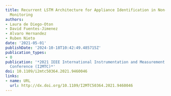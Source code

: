 ```yaml
---
title: Recurrent LSTM Architecture for Appliance Identification in Non-Intrusive Load
  Monitoring
authors:
- Laura de Diego-Oton
- David Fuentes-Jimenez
- Alvaro Hernandez
- Ruben Nieto
date: '2021-05-01'
publishDate: '2024-10-18T10:42:49.485715Z'
publication_types:
- 0
publication: '*2021 IEEE International Instrumentation and Measurement Technology
  Conference (I2MTC)*'
doi: 10.1109/i2mtc50364.2021.9460046
links:
- name: URL
  url: http://dx.doi.org/10.1109/I2MTC50364.2021.9460046
---
```


